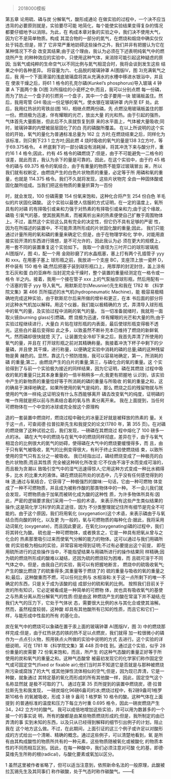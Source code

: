# 
> 2018000模板

第五章 论用硫、磷与炭 分解氧气，酸形成通论
在做实验的过程中，一个决不应当违背的必要原则就是，实验要尽可能 地简化，每个能使实验结果变得复杂的情况都要仔细地予以消除。为此，在 构成本章对象的实验之中，我们决不使用大气，因为它不是简单物质。构成 其混合物的一部分的氮气，在燃烧和煅烧中确实仅仅处于钝态;但是，除了 它非常严重地妨碍这些操作之外，我们并非有把握认为它在某种情况下不会 改变其结果;由于这个理由，我认为必须在下述表明纯氧气中的燃烧所产生 的种种效应的实验中，只使用这种气体，来消除可能引起这种疑虑的原因; 当氧气或纯粹的生命空气以不同比例与氮气相混合时，我将会谈到发生这些 结果之中的各种差异。
将容量为六、七品脱的玻璃钟罩 A(图版IV，图 3)充满氧气之后，我 用一个下面滑溜的浅底玻璃盘将其从充满水的水槽中移进水银浴中，并且在
使汞干燥之后，将61 1 格令的孔克尔磷(Kunkel’s phosphorus)导入玻璃 4
钟罩 A 下面两个象 D(图 3)所描绘的小瓷杯之中;而且，我可以分别点燃 每一份磷，而为了防止一个盘子的引燃另一个盘子，其中一个盘子要用一块 玻璃板盖住。然后，我用弯管 GHI 吸出一份足够的氧气，使水银在玻璃钟罩 内升至 EF 处。此后，我用红热状的弯铁丝(图 16)，相继点燃两份磷，先 点燃没用玻璃板盖住的那一份。燃烧极为迅速，伴有耀眼的光芒，放出大量 的光和热。由于引起的强热，气体首先大量膨胀，但此后不久汞就恢复到原 来的水平面上，气体被大量吸收;同时，玻璃钟罩的内壁被层层固化了的白 亮的磷酸所覆盖。
在以上所说明的这个实验的开始，氧气的量化为普通标准总量为 162 立
方时;在燃烧结束之后，同样化为该标准，则只剩下23 1 立方吋;因此燃 4
烧时吸收的氧气的量是138 3立方吋，等于69.375格令。 4
杯底剩下的一部分磷没有消耗掉，将其冲洗下来与酸分开，重约16 1 4
格令;因此，约有 45 格令的磷燃烧了:但是，由于不可能避免一二格令的 误差，就此而言，我认为余下的量是可靠的。因此，在这个实验中，由于约 45 格令的磷与 69.375 格令的氧结合，由于有重量的物质不能穿过玻璃冒出 来，所以我们就有权断定，由燃烧产生的白色片状物质的重量，必定等于所 用磷和氧的重量，也就是 114.375 格令。我们不久就将发现，这些片状物完 全由一种固体酸或固化酸所组成。当我们把这些物质的重量折算为一百份
    
时，就会发现，100 份磷需要 154 份氧来饱和，这种化合将产生 254 份白色 羊毛似的片状固化磷酸。
这个实验以最使人信服的方式证明，在一定的温度上，氧所具有的对磷 的有择吸引或亲和力强于对热素的有择吸引或亲和力;由于这个缘故，磷吸 引氧气的基，使其脱离热素，而被离析出来的热素便使自己扩散于周围物体 上。不过，虽然这个实验这么具有完全的决定性，但它仍不具有足够的严密 性，因为在所描述的装置中，不可能弄清所形成的片状固化酸的重量;因此， 我们只能通过计量所用的氧和磷的重量来确定它;但是，由于在物理学和化 学中，对能用直接实验开清的东西进行猜想，是不可允许的，因此我认为必 须在更大的规模上，用一套不同的装置重复这个实验如下。
我取一个直径为三吋开口的球形玻璃瓶 A(图版IV，图 4)，配一个用 金刚砂磨了的水晶瓶塞，塞上打有两个孔插管子 yyy 和 xxx。在用塞子塞上 球形瓶之前，我放进一个支座 BC，支座顶上放一瓷杯 D，杯中装有 150 格令 磷;然后把塞子装到球形瓶口上，用厚厚的封泥封住，盖上涂有生石灰和蛋 白的亚麻布:当封泥完全干燥时，整个装置的重量经测定在一格令或一格令 半之内。接着，我用一个接在管子 xxx 上的气泵抽空球形瓶，然后用配有一 个活塞的管子 yyy 导入氧气。用默斯尼尔(Meusnier)先生和我在 1782 年 《科学院文集》第 466 页所描述的水气机(hydropneumatic Machine)，能 极容易极精确地完成这种实验，由于默斯尼尔后来所做的增补和更正，在本 书后面的部分将对这种水气机加以解释。用这个仪器，我们能以极精确的方 式，弄清导入球形瓶中的氧气的量，及实验过程中消耗的氧气的量。
当一切准备就绪时，我就用一面取火镜(burning glass)引燃磷。燃 烧极为迅速，伴有耀眼的光芒和大量的热;由于实验过程继续进行，大量白 片贴在球形瓶的内表面，最后使球形瓶变得极不透光。这些白片最后变得如 此之多，以致虽然不断补充本已维持了燃烧的新鲜氧气，然而磷却很快就熄 灭了。让装置完全冷却下来之后，我首先弄清了所使用的氧气的量，并且在 打开球形瓶之前对其精确称量。我接着冲洗下杯子中剩下的少量磷，并且使 其干燥，进行称量，以便确定实验中消耗的磷的总量;磷的这种残留物是黄 赭色的。显然，靠这几个预防措施，我可以容易地确定，第一，所消耗的磷 的重量;第二，由燃烧产生的白片的重量;第三，与磷化合的氧的重量。这 个实验得到了与前一个实验极为接近的同样结果，因为它证明，磷在其燃烧 过程中吸收的氧的重量只比其本身重量的一倍半稍稍多一点;我更有把握地 认识到，该实验中产生的新物质的重量恰好等于所消耗的磷的重量与所吸收 的氧的重量之和，这的确易于演绎地确定。如果所使用的氧气是纯的，那么 燃烧之后的残留物就与所使用的气体一样纯;这证明没有什么东西能够离开 磷去改变氧气的纯度，证明磷的唯一作用就是把以前与热素结合着的氧与热 素分离开来。
  我在上面提到，当任何可燃物体在一个中空的冰球或完全按这个原理构

造的一套装置中燃烧时，燃烧过程中融化的冰量正好就是被释放的热素的 量。关于这一点，可查阅德·拉普拉斯先生和我提交的论文(1780 年，第 355 页)。在对磷的燃烧做了这种试验之后，我们发现，一磅磷在其燃烧过 程中熔化了 100 磅多一点的冰。
磷在大气中的燃烧与在氧气中的燃烧同样彻底，差异在于，由于与氧气 相混合的比例很大的氮气的妨碍，使得磷在大气中的燃烧要缓慢得多，而 且，由于只有氧气被吸收，氮气的比例变得很大，有利于终止实验使燃烧结 束，以致所使用的空气只有五分之一被吸收。
我已经指出过，磷经燃烧变成了一种极亮的白色片状物质;而且其性质 完全被这种转化所改变:它不仅由不溶于水而变成可溶的，而且极为贪潮以 致吸引空气中的湿气迅速得惊人;它用这种方式变成一种比水稠得多，比水 的比重大的液体。磷在燃烧前所处的状态中，几乎没有任何感觉得到的味 道;通过与氧结合，它获得了一种极强烈的酸味:一句话，它由一种可燃物 体变成了一种不可燃物质，并且成为被称作酸的那类物体中的一种。
不一会儿我们就会发现，可燃物质由于加氧而被转化成为酸的这种性 质，为许多物体所具有:因此，严密的逻辑要求我们采用一个一般的术语， 来表示所有这些产生类似结果的操作;这是简化学习科学的真正途径，因为 不分类整理就记住所有细节是完全不可能的。由于这个原因，我们将用氧化 (oxygenation)这个术语，来表示磷由于与氧结合而向酸的转化，以及更 为一般的，氧与可燃物质的每种化合:据此，我将采用动词氧化 (oxygenate)，而且因此要说，在氧化(oxygenating)磷的过程中，我们 将其转化为酸。
硫也是一种可燃物体，或者换言之，它是一种具有把氧从曾与之化合的 热素那里吸引过来而使氧气分解的能力的物体。这可以通过与我们用磷所做 的实验极为相似的实验，非常容易地得到证明;不过有必要提出这个前提， 即在用硫所进行的这些操作当中，不能指望结果与用磷所进行的操作结果同 样精确;因为硫的燃烧所形成的酸难以凝结，还因为硫的燃烧较为困难，而 且硫可溶于不同气体之中。但是，由我自己的实验，我可以有把握地断言， 燃烧中的硫吸收氧气;产生的酸比燃烧了的硫重得多;其重量等于燃烧了的 硫的重量与吸收的氧的重量之和;最后，这种酸重而不燃，可以任何比例与 水相溶和:关于这一点所剩下的唯一不确定的东西，只是关于成为该酸的组 成部分的硫和氧的比例。
按照我们目前关于炭的所有知识，它必定被看成是一种简单的可燃物 体，炭也具有吸收氧气的基使之与热素分离从而分解氧气的性质:但是由这 种燃烧产生的酸在常温下并不凝结;在我们大气的压力下，它处于气体状 态，需要很大比例的水与其化合或使其溶解。然而，虽然程度较弱，这种酸 却具有其他酸所有已知的性质，而且它和它们一样，与能形成中性盐的所有 的基化合。

炭在氧气中的燃烧可以象磷在置于汞上面的玻璃钟罩 A(图版IV，图 3) 中的燃烧那样完成:但是，由于红热状态的铁的热不足以点燃炭，我们就得 加一粒很微小的磷作为一点点引火物，照用铁点火所做的实验中说明的方式 去进行。这个实验的详细说明，可在 1781 年《科学院文集》第 448 页中找 到。通过这个实验，似乎 28 份重量的炭需要 72 份氧来饱和，而且，所产生 的这种气态酸的重量正好等于所使用的炭和氧气的重量之和。这种气态酸曾 被最初发现它的化学家们称作固定空气或可固定空气(fixed or fixable air);他们当时并不知道它是否就是与那种被燃烧所污染或腐蚀了的大气 或其他弹性流体相似的空气;但是，因为现已弄清，它是一种酸，就象通过 其特定基的氧化而形成的所有其他酸一样，因此，固定空气这个名称显然就 是极不可取的了1。
通过在第 35 页所提到的装置中燃烧炭，德·拉普拉斯先生和我发现， 一磅炭熔化96磅6盎司的冰;燃烧过程中，有2磅9盎司1格罗斯10格令 的氧被吸收，形成 3 磅 9 盎司 1 格罗斯 10 格令的酸。这种气体在上面提到 的普通标准的温度和压力下每立方吋重 0.695 格令，因此一磅炭燃烧产生 34，242 立方吋的酸气。
我可以成倍地增加这些实验，并可以用为数甚多的一个接一个的事实说 明，所有的酸都是由某些物质燃烧形成的;但是，我所制定的由已弄清的事 实到未知的东西，以及只从已经得到解释的细节引出例子的计划，阻止我在 这个地方这么做。不过，在此期间，上面引证的这三个例子或许足以对酸形 成的方式给出一个清晰、精确的概念。通过这些例子，可以清楚地看到，氧 是所有由其构成酸性的物质所共有的一种元素，这些物质随被氧化或被酸化 的物质本性的不同而相互区别。因此，在每一种酸中，我们必须注意对可酸 化的基，即德·莫维先生所称的根(radical)，与酸化要素或氧加以区分。


 1 虽然这里被作者省略了，但可以适当注意到，依照新命名法的一般原理，此酸被拉瓦锡先生及其同事们 称作碳酸，处于气态时称作碳酸气。——E